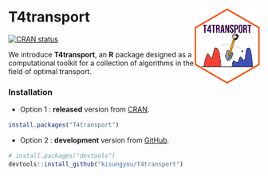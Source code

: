 
<!-- README.md is generated from README.Rmd. Please edit that file -->

# T4transport <a href='https://www.kisungyou.com/T4transport/'><img src='man/figures/logo.png' align="right" width="130" /></a>

<!-- badges: start -->

[![CRAN
status](https://www.r-pkg.org/badges/version/T4transport)](https://CRAN.R-project.org/package=T4transport)
<!-- badges: end -->

We introduce **T4transport**, an **R** package designed as a
computational toolkit for a collection of algorithms in the field of
optimal transport.

### Installation

- Option 1 : **released** version from
  [CRAN](https://CRAN.R-project.org).

``` r
install.packages("T4transport")
```

- Option 2 : **development** version from [GitHub](https://github.com/).

``` r
# install.packages("devtools")
devtools::install_github("kisungyou/T4transport")
```
